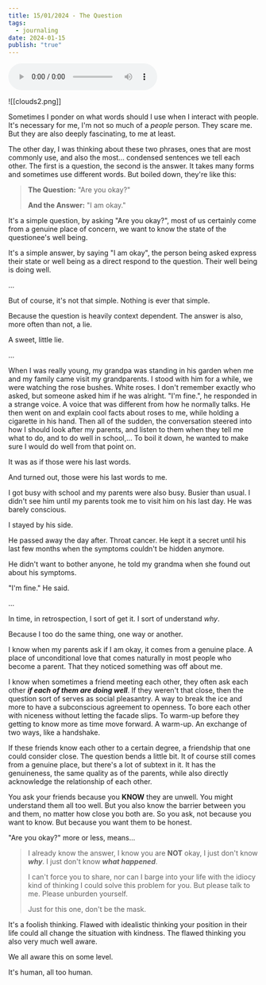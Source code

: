 ```yaml
---
title: 15/01/2024 - The Question
tags:
  - journaling
date: 2024-01-15
publish: "true"
---
```

<audio src="_media/tmb8z5.mp3" controls ></audio>

![[clouds2.png]]

Sometimes I ponder on what words should I use when I interact with people. It's necessary for me, I'm not so much of a *people* person. They scare me. But they are also deeply fascinating, to me at least.

The other day, I was thinking about these two phrases, ones that are most commonly use, and also the most... condensed sentences we tell each other. The first is a question, the second is the answer. It takes many forms and sometimes use different words. But boiled down, they're like this:

> **The Question:** "Are you okay?"
> 
> **And the Answer:** "I am okay."

It's a simple question, by asking "Are you okay?", most of us certainly come from a genuine place of concern, we want to know the state of the questionee's well being. 

It's a simple answer, by saying "I am okay", the person being asked express their state or well being as a direct respond to the question. Their well being is doing well.

...

But of course, it's not that simple. Nothing is ever that simple.

Because the question is heavily context dependent. The answer is also, more often than not, a lie.

A sweet, little lie.

...

When I was really young, my grandpa was standing in his garden when me and my family came visit my grandparents. I stood with him for a while, we were watching the rose bushes. White roses. I don't remember exactly who asked, but someone asked him if he was alright. "I'm fine.", he responded in a strange voice. A voice that was different from how he normally talks. He then went on and explain cool facts about roses to me, while holding a cigarette in his hand. Then all of the sudden, the conversation steered into how I should look after my parents, and listen to them when they tell me what to do, and to do well in school,... To boil it down, he wanted to make sure I would do well from that point on.

It was as if those were his last words. 

And turned out, those were his last words to me.

I got busy with school and my parents were also busy. Busier than usual. I didn't see him until my parents took me to visit him on his last day. He was barely conscious.

I stayed by his side.

He passed away the day after. Throat cancer. He kept it a secret until his last few months when the symptoms couldn't be hidden anymore. 

He didn't want to bother anyone, he told my grandma when she found out about his symptoms.

"I'm fine." He said.

...

In time, in retrospection, I sort of get it. I sort of understand *why*.

Because I too do the same thing, one way or another.

I know when my parents ask if I am okay, it comes from a genuine place. A place of unconditional love that comes naturally in most people who become a parent. That they noticed something was off about me. 

I know when sometimes a friend meeting each other, they often ask each other ***if each of them are doing well***.  If they weren't that close, then the question sort of serves as social pleasantry. A way to break the ice and more to have a subconscious agreement to openness. To bore each other with niceness without letting the facade slips. To warm-up before they getting to know more as time move forward. A warm-up. An exchange of two ways, like a handshake.

If these friends know each other to a certain degree, a friendship that one could consider close. The question bends a little bit. It of course still comes from a genuine place, but there's a lot of subtext in it. It has the genuineness, the same quality as of the parents, while also directly acknowledge the relationship of each other. 

You ask your friends because you **KNOW** they are unwell. You might understand them all too well. But you also know the barrier between you and them, no matter how close you both are. So you ask, not because you want to know. But because you want them to be honest. 

"Are you okay?" more or less, means...

> I already know the answer, I know you are **NOT** okay, I just don't know ***why***. I just don't know ***what happened***. 
> 
> I can't force you to share, nor can I barge into your life with the idiocy kind of thinking I could solve this problem for you. But please talk to me. Please unburden yourself.
> 
> Just for this one, don't be the mask.

It's a foolish thinking. Flawed with idealistic thinking your position in their life could all change the situation with kindness. The flawed thinking you also very much well aware.

We all aware this on some level.

It's human, all too human.

